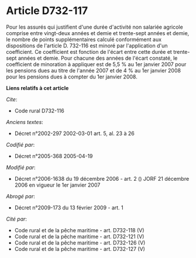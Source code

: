 # Article D732-117

Pour les assurés qui justifient d'une durée d'activité non salariée agricole comprise entre vingt-deux années et demie et
trente-sept années et demie, le nombre de points supplémentaires calculé conformément aux dispositions de l'article D.
732-116 est minoré par l'application d'un coefficient. Ce coefficient est fonction de l'écart entre cette durée et trente-
sept années et demie. Pour chacune des années de l'écart constaté, le coefficient de minoration à appliquer est de 5,5 % au
1er janvier 2007 pour les pensions dues au titre de l'année 2007 et de 4 % au 1er janvier 2008 pour les pensions dues à
compter du 1er janvier 2008.

**Liens relatifs à cet article**

_Cite_:

  - Code rural D732-116

_Anciens textes_:

  - Décret n°2002-297 2002-03-01 art. 5, al. 23 à 26

_Codifié par_:

  - Décret n°2005-368 2005-04-19

_Modifié par_:

  - Décret n°2006-1638 du 19 décembre 2006 - art. 2 () JORF 21 décembre 2006 en vigueur  le 1er janvier 2007

_Abrogé par_:

  - Décret n°2009-173 du 13 février 2009 - art. 1

_Cité par_:

  - Code rural et de la pêche maritime - art. D732-118 (V)
  - Code rural et de la pêche maritime - art. D732-121 (V)
  - Code rural et de la pêche maritime - art. D732-126 (V)
  - Code rural et de la pêche maritime - art. D732-127 (V)
